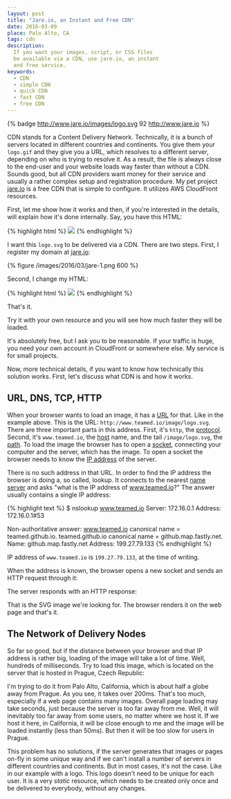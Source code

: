```yaml
---
layout: post
title: "Jare.io, an Instant and Free CDN"
date: 2016-03-09
place: Palo Alto, CA
tags: cdn
description:
  If you want your images, script, or CSS files
  be available via a CDN, use jare.io, an instant
  and free service.
keywords:
  - CDN
  - simple CDN
  - quick CDN
  - fast CDN
  - free CDN
---
```


{% badge http://www.jare.io/images/logo.svg 92 http://www.jare.io %}

CDN stands for a Content Delivery Network. Technically, it is a bunch
of servers located in different countries and continents. You give them
your `logo.gif` and they give you a URL, which resolves to a different
server, depending on who is trying to resolve it. As a result, the
file is always close to the end-user and your website loads way faster
than without a CDN. Sounds good, but all CDN providers want money
for their service and usually a rather complex setup and registration
procedure. My pet project [jare.io](http://www.jare.io) is a free
CDN that is simple to configure. It utilizes AWS CloudFront resources.

<!--more-->

First, let me show how it works and then, if you're interested in
the details, will explain how it's done internally. Say, you have
this HTML:

{% highlight html %}
<img src="http://www.teamed.io/image/logo.svg"/>
{% endhighlight %}

I want this `logo.svg` to be delivered via a CDN. There are two steps.
First, I register my domain at [jare.io](http://www.jare.io):

{% figure /images/2016/03/jare-1.png 600 %}

Second, I change my HTML:

{% highlight html %}
<img src="http://cf.jare.io/?u=http://www.teamed.io/image/logo.svg"/>
{% endhighlight %}

That's it.

Try it with your own resource and you will see how
much faster they will be loaded.

It's absolutely free, but I ask you to be reasonable. If your traffic
is huge, you need your own account in CloudFront or somewhere else. My
service is for small projects.

Now, more technical details, if you want to know how technically
this solution works. First, let's discuss what CDN is and how it works.

## URL, DNS, TCP, HTTP

When your browser wants to load an image, it has a [URL](https://en.wikipedia.org/wiki/Uniform_Resource_Locator)
for that. Like in the example above. This is the URL: `http://www.teamed.io/image/logo.svg`.
There are three important parts in this address. First, it's `http`, the
[protocol](https://en.wikipedia.org/wiki/Communications_protocol).
Second, it's `www.teamed.io`, the [host](https://en.wikipedia.org/wiki/Host_%28network%29) name,
and the tail `/image/logo.svg`, the
[path](https://en.wikipedia.org/wiki/Uniform_Resource_Identifier#Syntax).
To load the image the browser has to open a
[socket](https://en.wikipedia.org/wiki/Network_socket),
connecting your computer and the server, which has the image. To open a
socket the browser needs to know the
[IP address](https://en.wikipedia.org/wiki/IP_address) of the server.

There is no such address in that URL. In order to find the IP address
the browser is doing a, so called, lookup. It connects to the
nearest [name server](https://en.wikipedia.org/wiki/Name_server)
and asks "what is the IP address of www.teamed.io?"
The answer usually contains a single IP address:

{% highlight text %}
$ nslookup www.teamed.io
Server:   172.16.0.1
Address:  172.16.0.1#53

Non-authoritative answer:
www.teamed.io canonical name = teamed.github.io.
teamed.github.io  canonical name = github.map.fastly.net.
Name: github.map.fastly.net
Address: 199.27.79.133
{% endhighlight %}

IP address of `www.teamed.io` is `199.27.79.133`, at the time of writing.

When the address is known, the browser opens a new socket and sends
an HTTP request through it:

The server responds with an HTTP response:

That is the SVG image we're looking for. The browser renders it on the web page
and that's it.

## The Network of Delivery Nodes

So far so good, but if the distance between your browser and that IP address
is rather big, loading of the image will take a lot of time. Well, hundreds
of milliseconds. Try to load this image, which is located on the server
that is hosted in Prague, Czech Republic:

I'm trying to do it from Palo Alto, California, which is about half a globe
away from Prague. As you see, it takes over 200ms. That's too much, especially
if a web page contains many images. Overall page loading may take seconds,
just because the server is too far away from me. Well, it will inevitably
too far away from some users, no matter where we host it. If we host it here,
in California, it will be close enough to me and the image will be loaded
instantly (less than 50ms). But then it will be too slow for users in Prague.

This problem has no solutions, if the server generates that images or pages
on-fly in some unique way and if we can't install a number of servers
in different countries and continents. But in most cases, it's not the case.
Like in our example with a logo. This logo doesn't need to be unique for
each user. It is a very _static_ resource, which needs to be created only once
and be delivered to everybody, without any changes.




